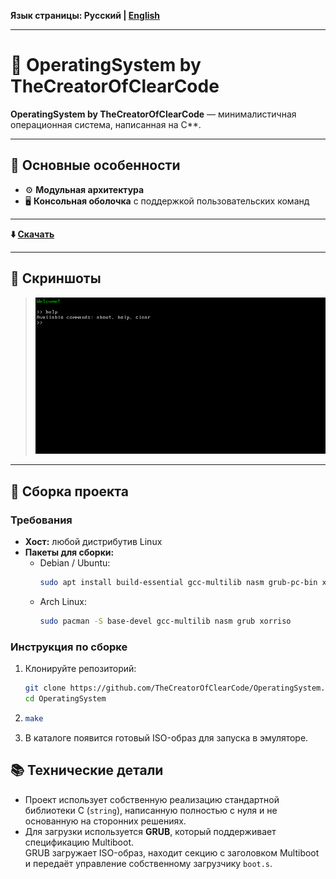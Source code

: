 **Язык страницы: Русский | [English](README.en.md)**

---

# 🌌 OperatingSystem by TheCreatorOfClearCode

**OperatingSystem by TheCreatorOfClearCode** — минималистичная операционная система, написанная на C**.  

---

## 📌 Основные особенности

- ⚙️ **Модульная архитектура**
- 🖥️ **Консольная оболочка** с поддержкой пользовательских команд

---

**⬇️ [Скачать](https://github.com/TheCreatorOfClearCode/OperatingSystem/releases/tag/v1.0)**

---

## 📸 Скриншоты

> ![Main Screen](Screenshots/Main.png)

---

## 🔧 Сборка проекта

### Требования

- **Хост:** любой дистрибутив Linux
- **Пакеты для сборки:**
  - Debian / Ubuntu:
    ```bash
    sudo apt install build-essential gcc-multilib nasm grub-pc-bin xorriso
    ```
  - Arch Linux:
    ```bash
    sudo pacman -S base-devel gcc-multilib nasm grub xorriso
    ```

### Инструкция по сборке

1. Клонируйте репозиторий:
   ```bash
   git clone https://github.com/TheCreatorOfClearCode/OperatingSystem.git
   cd OperatingSystem
2. 
    ```bash
   make
    ```
3. В каталоге появится готовый ISO-образ для запуска в эмуляторе.

## 📚 Технические детали
- Проект использует собственную реализацию стандартной библиотеки C (`string`), 
  написанную полностью с нуля и не основанную на сторонних решениях.
- Для загрузки используется **GRUB**, который поддерживает спецификацию Multiboot.  
 GRUB загружает ISO-образ, находит секцию с заголовком Multiboot и передаёт управление собственному загрузчику `boot.s`.
